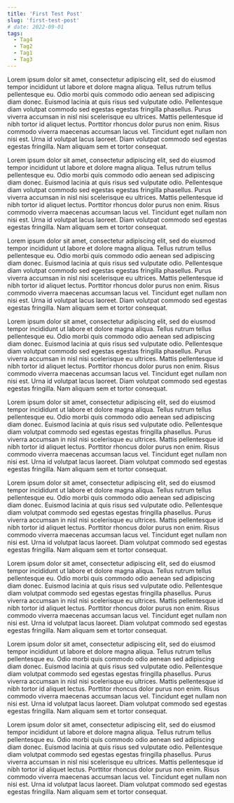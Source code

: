 ```yaml
---
title: 'First Test Post'
slug: 'first-test-post'
# date: 2022-09-01
tags:
  - Tag4
  - Tag2
  - Tag1
  - Tag3
---
```


Lorem ipsum dolor sit amet, consectetur adipiscing elit, sed do eiusmod tempor incididunt ut labore et dolore magna aliqua. Tellus rutrum tellus pellentesque eu. Odio morbi quis commodo odio aenean sed adipiscing diam donec. Euismod lacinia at quis risus sed vulputate odio. Pellentesque diam volutpat commodo sed egestas egestas fringilla phasellus. Purus viverra accumsan in nisl nisi scelerisque eu ultrices. Mattis pellentesque id nibh tortor id aliquet lectus. Porttitor rhoncus dolor purus non enim. Risus commodo viverra maecenas accumsan lacus vel. Tincidunt eget nullam non nisi est. Urna id volutpat lacus laoreet. Diam volutpat commodo sed egestas egestas fringilla. Nam aliquam sem et tortor consequat.

Lorem ipsum dolor sit amet, consectetur adipiscing elit, sed do eiusmod tempor incididunt ut labore et dolore magna aliqua. Tellus rutrum tellus pellentesque eu. Odio morbi quis commodo odio aenean sed adipiscing diam donec. Euismod lacinia at quis risus sed vulputate odio. Pellentesque diam volutpat commodo sed egestas egestas fringilla phasellus. Purus viverra accumsan in nisl nisi scelerisque eu ultrices. Mattis pellentesque id nibh tortor id aliquet lectus. Porttitor rhoncus dolor purus non enim. Risus commodo viverra maecenas accumsan lacus vel. Tincidunt eget nullam non nisi est. Urna id volutpat lacus laoreet. Diam volutpat commodo sed egestas egestas fringilla. Nam aliquam sem et tortor consequat.

Lorem ipsum dolor sit amet, consectetur adipiscing elit, sed do eiusmod tempor incididunt ut labore et dolore magna aliqua. Tellus rutrum tellus pellentesque eu. Odio morbi quis commodo odio aenean sed adipiscing diam donec. Euismod lacinia at quis risus sed vulputate odio. Pellentesque diam volutpat commodo sed egestas egestas fringilla phasellus. Purus viverra accumsan in nisl nisi scelerisque eu ultrices. Mattis pellentesque id nibh tortor id aliquet lectus. Porttitor rhoncus dolor purus non enim. Risus commodo viverra maecenas accumsan lacus vel. Tincidunt eget nullam non nisi est. Urna id volutpat lacus laoreet. Diam volutpat commodo sed egestas egestas fringilla. Nam aliquam sem et tortor consequat.

Lorem ipsum dolor sit amet, consectetur adipiscing elit, sed do eiusmod tempor incididunt ut labore et dolore magna aliqua. Tellus rutrum tellus pellentesque eu. Odio morbi quis commodo odio aenean sed adipiscing diam donec. Euismod lacinia at quis risus sed vulputate odio. Pellentesque diam volutpat commodo sed egestas egestas fringilla phasellus. Purus viverra accumsan in nisl nisi scelerisque eu ultrices. Mattis pellentesque id nibh tortor id aliquet lectus. Porttitor rhoncus dolor purus non enim. Risus commodo viverra maecenas accumsan lacus vel. Tincidunt eget nullam non nisi est. Urna id volutpat lacus laoreet. Diam volutpat commodo sed egestas egestas fringilla. Nam aliquam sem et tortor consequat.

Lorem ipsum dolor sit amet, consectetur adipiscing elit, sed do eiusmod tempor incididunt ut labore et dolore magna aliqua. Tellus rutrum tellus pellentesque eu. Odio morbi quis commodo odio aenean sed adipiscing diam donec. Euismod lacinia at quis risus sed vulputate odio. Pellentesque diam volutpat commodo sed egestas egestas fringilla phasellus. Purus viverra accumsan in nisl nisi scelerisque eu ultrices. Mattis pellentesque id nibh tortor id aliquet lectus. Porttitor rhoncus dolor purus non enim. Risus commodo viverra maecenas accumsan lacus vel. Tincidunt eget nullam non nisi est. Urna id volutpat lacus laoreet. Diam volutpat commodo sed egestas egestas fringilla. Nam aliquam sem et tortor consequat.

Lorem ipsum dolor sit amet, consectetur adipiscing elit, sed do eiusmod tempor incididunt ut labore et dolore magna aliqua. Tellus rutrum tellus pellentesque eu. Odio morbi quis commodo odio aenean sed adipiscing diam donec. Euismod lacinia at quis risus sed vulputate odio. Pellentesque diam volutpat commodo sed egestas egestas fringilla phasellus. Purus viverra accumsan in nisl nisi scelerisque eu ultrices. Mattis pellentesque id nibh tortor id aliquet lectus. Porttitor rhoncus dolor purus non enim. Risus commodo viverra maecenas accumsan lacus vel. Tincidunt eget nullam non nisi est. Urna id volutpat lacus laoreet. Diam volutpat commodo sed egestas egestas fringilla. Nam aliquam sem et tortor consequat.

Lorem ipsum dolor sit amet, consectetur adipiscing elit, sed do eiusmod tempor incididunt ut labore et dolore magna aliqua. Tellus rutrum tellus pellentesque eu. Odio morbi quis commodo odio aenean sed adipiscing diam donec. Euismod lacinia at quis risus sed vulputate odio. Pellentesque diam volutpat commodo sed egestas egestas fringilla phasellus. Purus viverra accumsan in nisl nisi scelerisque eu ultrices. Mattis pellentesque id nibh tortor id aliquet lectus. Porttitor rhoncus dolor purus non enim. Risus commodo viverra maecenas accumsan lacus vel. Tincidunt eget nullam non nisi est. Urna id volutpat lacus laoreet. Diam volutpat commodo sed egestas egestas fringilla. Nam aliquam sem et tortor consequat.

Lorem ipsum dolor sit amet, consectetur adipiscing elit, sed do eiusmod tempor incididunt ut labore et dolore magna aliqua. Tellus rutrum tellus pellentesque eu. Odio morbi quis commodo odio aenean sed adipiscing diam donec. Euismod lacinia at quis risus sed vulputate odio. Pellentesque diam volutpat commodo sed egestas egestas fringilla phasellus. Purus viverra accumsan in nisl nisi scelerisque eu ultrices. Mattis pellentesque id nibh tortor id aliquet lectus. Porttitor rhoncus dolor purus non enim. Risus commodo viverra maecenas accumsan lacus vel. Tincidunt eget nullam non nisi est. Urna id volutpat lacus laoreet. Diam volutpat commodo sed egestas egestas fringilla. Nam aliquam sem et tortor consequat.

Lorem ipsum dolor sit amet, consectetur adipiscing elit, sed do eiusmod tempor incididunt ut labore et dolore magna aliqua. Tellus rutrum tellus pellentesque eu. Odio morbi quis commodo odio aenean sed adipiscing diam donec. Euismod lacinia at quis risus sed vulputate odio. Pellentesque diam volutpat commodo sed egestas egestas fringilla phasellus. Purus viverra accumsan in nisl nisi scelerisque eu ultrices. Mattis pellentesque id nibh tortor id aliquet lectus. Porttitor rhoncus dolor purus non enim. Risus commodo viverra maecenas accumsan lacus vel. Tincidunt eget nullam non nisi est. Urna id volutpat lacus laoreet. Diam volutpat commodo sed egestas egestas fringilla. Nam aliquam sem et tortor consequat.
